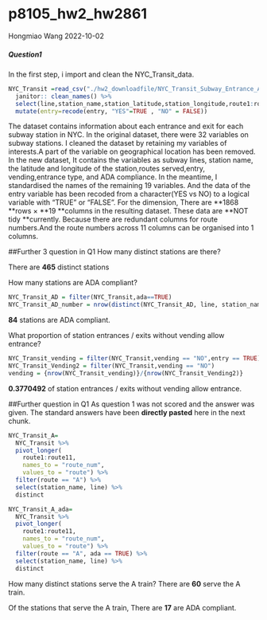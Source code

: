p8105_hw2_hw2861
================
Hongmiao Wang
2022-10-02

##### Question1

In the first step, i import and clean the NYC_Transit_data.

``` r
NYC_Transit =read_csv("./hw2_downloadfile/NYC_Transit_Subway_Entrance_And_Exit_Data.csv",col_types = cols(Route8 = "c", Route9 = "c", Route10 = "c", Route11 = "c")) %>% 
  janitor:: clean_names() %>% 
  select(line,station_name,station_latitude,station_longitude,route1:route11,entry,vending,entrance_type,ada) %>%
  mutate(entry=recode(entry, "YES"=TRUE , "NO" = FALSE))
```

The dataset contains information about each entrance and exit for each
subway station in NYC. In the original dataset, there were 32 variables
on subway stations. I cleaned the dataset by retaining my variables of
interests.A part of the variable on geographical location has been
removed. In the new dataset, It contains the variables as subway lines,
station name, the latitude and longitude of the station,routes
served,entry, vending,entrance type, and ADA compliance. In the
meantime, I standardised the names of the remaining 19 variables. And
the data of the entry variable has been recoded from a character(YES vs
NO) to a logical variable with “TRUE” or “FALSE”. For the dimension,
There are **1868 **rows × **19 **columns in the resulting dataset. These
data are **NOT tidy **currently. Because there are redundant columns for
route numbers.And the route numbers across 11 columns can be organised
into 1 columns.

\##Further 3 question in Q1 How many distinct stations are there?

There are **465** distinct stations

How many stations are ADA compliant?

``` r
NYC_Transit_AD = filter(NYC_Transit,ada==TRUE)
NYC_Transit_AD_number = nrow(distinct(NYC_Transit_AD, line, station_name))
```

**84** stations are ADA compliant.

What proportion of station entrances / exits without vending allow
entrance?

``` r
NYC_Transit_vending = filter(NYC_Transit,vending == "NO",entry == TRUE)
NYC_Transit_Vending2 = filter(NYC_Transit,vending == "NO")
vending = {nrow(NYC_Transit_vending)}/{nrow(NYC_Transit_Vending2)}
```

**0.3770492** of station entrances / exits without vending allow
entrance.

\##Further question in Q1 As question 1 was not scored and the answer
was given. The standard answers have been **directly pasted** here in
the next chunk.

``` r
NYC_Transit_A=
  NYC_Transit %>% 
  pivot_longer(
    route1:route11,
    names_to = "route_num",
    values_to = "route") %>% 
  filter(route == "A") %>% 
  select(station_name, line) %>% 
  distinct

NYC_Transit_A_ada=
  NYC_Transit %>% 
  pivot_longer(
    route1:route11,
    names_to = "route_num",
    values_to = "route") %>% 
  filter(route == "A", ada == TRUE) %>% 
  select(station_name, line) %>% 
  distinct
```

How many distinct stations serve the A train? There are **60** serve the
A train.

Of the stations that serve the A train, There are **17** are ADA
compliant.
